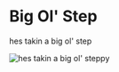 <!-- TITLE: Big Ol' Step -->
<!-- SUBTITLE: hes takin a big ol' step -->

# Big Ol' Step
hes takin a big ol' step

![hes takin a big ol' steppy](https://cesque.com/storage/19/05/26/510553452757.jpg)